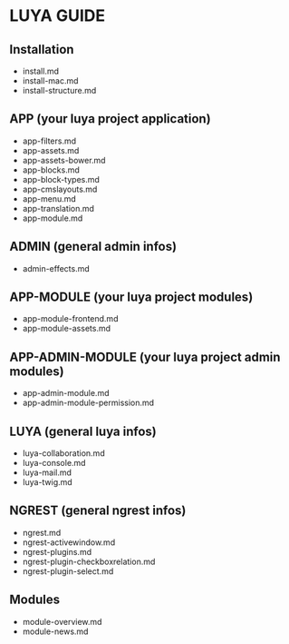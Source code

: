 LUYA GUIDE
==========

Installation
--
- install.md
- install-mac.md
- install-structure.md

APP (your luya project application)
--
- app-filters.md
- app-assets.md
- app-assets-bower.md
- app-blocks.md
- app-block-types.md
- app-cmslayouts.md
- app-menu.md
- app-translation.md
- app-module.md

ADMIN (general admin infos)
--
- admin-effects.md

APP-MODULE (your luya project modules)
--
- app-module-frontend.md
- app-module-assets.md

APP-ADMIN-MODULE (your luya project admin modules)
--
- app-admin-module.md
- app-admin-module-permission.md

LUYA (general luya infos)
--
- luya-collaboration.md
- luya-console.md
- luya-mail.md
- luya-twig.md

NGREST (general ngrest infos)
--
- ngrest.md
- ngrest-activewindow.md
- ngrest-plugins.md
- ngrest-plugin-checkboxrelation.md
- ngrest-plugin-select.md

Modules
--
- module-overview.md
- module-news.md